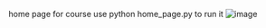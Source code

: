 home page for course 
use python home_page.py to run it 
![image](https://github.com/user-attachments/assets/c31b6c93-8d8d-478e-8dd8-f64bb8cd1989)
